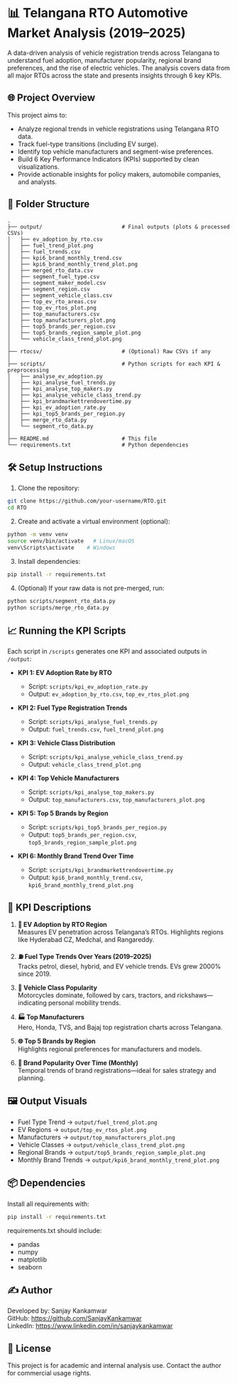 # 📊 Telangana RTO Automotive Market Analysis (2019–2025)

A data-driven analysis of vehicle registration trends across Telangana to understand fuel adoption, manufacturer popularity, regional brand preferences, and the rise of electric vehicles. The analysis covers data from all major RTOs across the state and presents insights through 6 key KPIs.

## 🌐 Project Overview

This project aims to:

- Analyze regional trends in vehicle registrations using Telangana RTO data.
- Track fuel-type transitions (including EV surge).
- Identify top vehicle manufacturers and segment-wise preferences.
- Build 6 Key Performance Indicators (KPIs) supported by clean visualizations.
- Provide actionable insights for policy makers, automobile companies, and analysts.

## 📁 Folder Structure

```
.
├── output/                         # Final outputs (plots & processed CSVs)
│   ├── ev_adoption_by_rto.csv
│   ├── fuel_trend_plot.png
│   ├── fuel_trends.csv
│   ├── kpi6_brand_monthly_trend.csv
│   ├── kpi6_brand_monthly_trend_plot.png
│   ├── merged_rto_data.csv
│   ├── segment_fuel_type.csv
│   ├── segment_maker_model.csv
│   ├── segment_region.csv
│   ├── segment_vehicle_class.csv
│   ├── top_ev_rto_areas.csv
│   ├── top_ev_rtos_plot.png
│   ├── top_manufacturers.csv
│   ├── top_manufacturers_plot.png
│   ├── top5_brands_per_region.csv
│   ├── top5_brands_region_sample_plot.png
│   └── vehicle_class_trend_plot.png
│
├── rtocsv/                         # (Optional) Raw CSVs if any
│
├── scripts/                        # Python scripts for each KPI & preprocessing
│   ├── analyse_ev_adoption.py
│   ├── kpi_analyse_fuel_trends.py
│   ├── kpi_analyse_top_makers.py
│   ├── kpi_analyse_vehicle_class_trend.py
│   ├── kpi_brandmarkettrendovertime.py
│   ├── kpi_ev_adoption_rate.py
│   ├── kpi_top5_brands_per_region.py
│   ├── merge_rto_data.py
│   └── segment_rto_data.py
│
├── README.md                       # This file
└── requirements.txt                # Python dependencies
```

## 🛠️ Setup Instructions

1. Clone the repository:

```bash
git clone https://github.com/your-username/RTO.git
cd RTO
```

2. Create and activate a virtual environment (optional):

```bash
python -m venv venv
source venv/bin/activate   # Linux/macOS
venv\Scripts\activate    # Windows
```

3. Install dependencies:

```bash
pip install -r requirements.txt
```

4. (Optional) If your raw data is not pre-merged, run:

```bash
python scripts/segment_rto_data.py
python scripts/merge_rto_data.py
```

## 📈 Running the KPI Scripts

Each script in `/scripts` generates one KPI and associated outputs in `/output`:

- **KPI 1: EV Adoption Rate by RTO**
  - Script: `scripts/kpi_ev_adoption_rate.py`
  - Output: `ev_adoption_by_rto.csv`, `top_ev_rtos_plot.png`

- **KPI 2: Fuel Type Registration Trends**
  - Script: `scripts/kpi_analyse_fuel_trends.py`
  - Output: `fuel_trends.csv`, `fuel_trend_plot.png`

- **KPI 3: Vehicle Class Distribution**
  - Script: `scripts/kpi_analyse_vehicle_class_trend.py`
  - Output: `vehicle_class_trend_plot.png`

- **KPI 4: Top Vehicle Manufacturers**
  - Script: `scripts/kpi_analyse_top_makers.py`
  - Output: `top_manufacturers.csv`, `top_manufacturers_plot.png`

- **KPI 5: Top 5 Brands by Region**
  - Script: `scripts/kpi_top5_brands_per_region.py`
  - Output: `top5_brands_per_region.csv`, `top5_brands_region_sample_plot.png`

- **KPI 6: Monthly Brand Trend Over Time**
  - Script: `scripts/kpi_brandmarkettrendovertime.py`
  - Output: `kpi6_brand_monthly_trend.csv`, `kpi6_brand_monthly_trend_plot.png`

## 🧮 KPI Descriptions

1. **📍 EV Adoption by RTO Region**  
   Measures EV penetration across Telangana’s RTOs. Highlights regions like Hyderabad CZ, Medchal, and Rangareddy.

2. **⛽ Fuel Type Trends Over Years (2019–2025)**  
   Tracks petrol, diesel, hybrid, and EV vehicle trends. EVs grew 2000% since 2019.

3. **🚗 Vehicle Class Popularity**  
   Motorcycles dominate, followed by cars, tractors, and rickshaws—indicating personal mobility trends.

4. **🏭 Top Manufacturers**  
   Hero, Honda, TVS, and Bajaj top registration charts across Telangana.

5. **🌐 Top 5 Brands by Region**  
   Highlights regional preferences for manufacturers and models.

6. **📆 Brand Popularity Over Time (Monthly)**  
   Temporal trends of brand registrations—ideal for sales strategy and planning.

## 🖼️ Output Visuals

- Fuel Type Trend → `output/fuel_trend_plot.png`
- EV Regions → `output/top_ev_rtos_plot.png`
- Manufacturers → `output/top_manufacturers_plot.png`
- Vehicle Classes → `output/vehicle_class_trend_plot.png`
- Regional Brands → `output/top5_brands_region_sample_plot.png`
- Monthly Brand Trends → `output/kpi6_brand_monthly_trend_plot.png`

## 📦 Dependencies

Install all requirements with:

```bash
pip install -r requirements.txt
```

requirements.txt should include:

- pandas
- numpy
- matplotlib
- seaborn

## ✍️ Author

Developed by: Sanjay Kankamwar  
GitHub: https://github.com/SanjayKankamwar  
LinkedIn: https://www.linkedin.com/in/sanjaykankamwar

## 📜 License

This project is for academic and internal analysis use. Contact the author for commercial usage rights.
